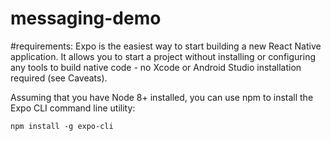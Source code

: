 # messaging-demo

#requirements:
Expo is the easiest way to start building a new React Native application. It allows you to start a project without installing or configuring any tools to build native code - no Xcode or Android Studio installation required (see Caveats).

Assuming that you have Node 8+ installed, you can use npm to install the Expo CLI command line utility:

```
npm install -g expo-cli
```
